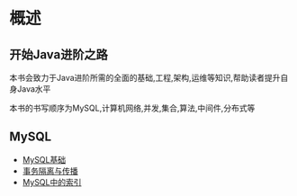 # 概述

## 开始Java进阶之路

本书会致力于Java进阶所需的全面的基础,工程,架构,运维等知识,帮助读者提升自身Java水平

本书的书写顺序为MySQL,计算机网络,并发,集合,算法,中间件,分布式等

## MySQL

* [MySQL基础](mysql/base.md)
* [事务隔离与传播](mysql/translation.md)
* [MySQL中的索引](mysql/mysql-zhong-de-suo-yin.md)

